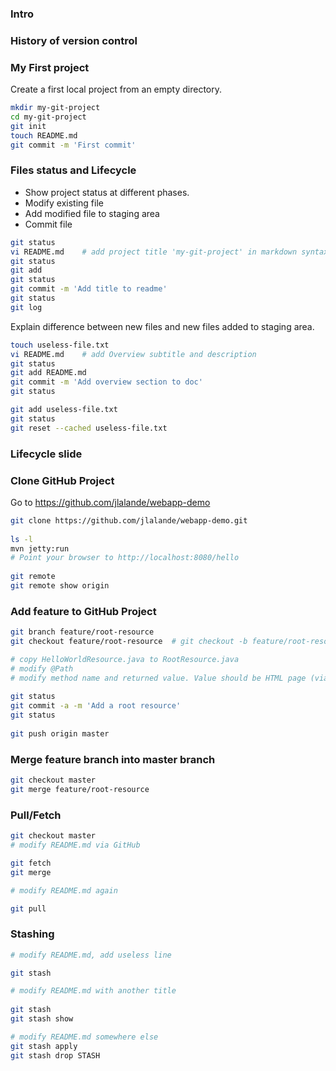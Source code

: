 ### Intro

### History of version control

### My First project

Create a first local project from an empty directory.

```bash
mkdir my-git-project
cd my-git-project
git init
touch README.md
git commit -m 'First commit'
```

### Files status and Lifecycle

- Show project status at different phases.
- Modify existing file 
- Add modified file to staging area
- Commit file

```bash
git status
vi README.md 	# add project title 'my-git-project' in markdown syntax
git status
git add
git status
git commit -m 'Add title to readme'
git status
git log
```

Explain difference between new files and new files added to staging area.

```bash
touch useless-file.txt
vi README.md	# add Overview subtitle and description
git status
git add README.md
git commit -m 'Add overview section to doc'
git status

git add useless-file.txt
git status
git reset --cached useless-file.txt
```

### Lifecycle slide

### Clone GitHub Project

Go to https://github.com/jlalande/webapp-demo

```bash
git clone https://github.com/jlalande/webapp-demo.git
	
ls -l
mvn jetty:run
# Point your browser to http://localhost:8080/hello
	
git remote
git remote show origin
```	

### Add feature to GitHub Project

```bash
git branch feature/root-resource
git checkout feature/root-resource	# git checkout -b feature/root-resource

# copy HelloWorldResource.java to RootResource.java
# modify @Path
# modify method name and returned value. Value should be HTML page (via copy/paste)
	
git status
git commit -a -m 'Add a root resource'
git status
	
git push origin master
```

### Merge feature branch into master branch

```bash
git checkout master
git merge feature/root-resource
```

### Pull/Fetch

```bash
git checkout master
# modify README.md via GitHub

git fetch
git merge

# modify README.md again

git pull
```

### Stashing

```bash
# modify README.md, add useless line

git stash

# modify README.md with another title
	
git stash
git stash show

# modify README.md somewhere else
git stash apply
git stash drop STASH
```
